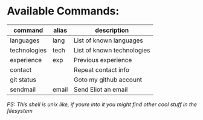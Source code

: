 # Available Commands:

| command      | alias | description           |
| ------------ | ----- | ------------------- |
| languages    | lang  | List of known languages |
| technologies | tech  | List of known technologies |
| experience   | exp   | Previous experience |
| contact      |       | Repeat contact info |
| git status   |       | Goto my github account |
| sendmail     | email | Send Eliot an email |

*PS: This shell is unix like, if youre into it you might find other cool stuff in the filesystem*